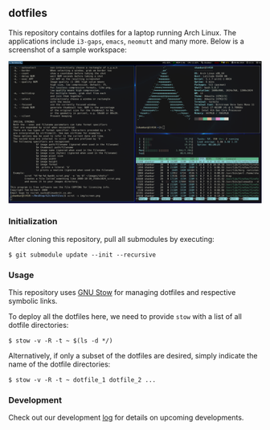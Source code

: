 ## dotfiles

This repository contains dotfiles for a laptop running Arch Linux. The applications include `i3-gaps`, `emacs`, `neomutt` and many more. Below is a screenshot of a sample workspace:

<p align="center">
<img src="screenshot.png" width="700">
</p>

### Initialization

After cloning this repository, pull all submodules by executing:

```shell
$ git submodule update --init --recursive
```

### Usage

This repository uses [GNU Stow](https://www.gnu.org/software/stow/) for managing dotfiles and respective symbolic links.

To deploy all the dotfiles here, we need to provide `stow` with a list of all dotfile directories:

```shell
$ stow -v -R -t ~ $(ls -d */)
```

Alternatively, if only a subset of the dotfiles are desired, simply indicate the name of the dotfile directories:

```shell
$ stow -v -R -t ~ dotfile_1 dotfile_2 ...
```

### Development

Check out our development [log](develop.md) for details on upcoming developments.

<!--  LocalWords:  dotfiles img src png dotfile
 -->
